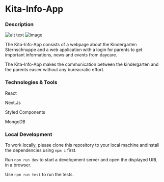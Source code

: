 # Kita-Info-App

### Description

![alt text](https://file%2B.vscode-resource.vscode-cdn.net/Users/maria/Documents/Projekte/kita-info/public/KitaInfo-Overview.png?version%3D1732193387175)
![image](https://github.com/user-attachments/assets/ca10f611-2582-4ecd-bd6b-9bd45182633e)


The Kita-Info-App consists of a webpage about the Kindergarten Sternschnuppe and a web application with a login for parents to get important informations, news and events from daycare.

The Kita-Info-App makes the communication between the kindergarten and the parents easier without any bureacratic effort.

### Technologies & Tools

React

Next.Js

Styled Components

MongoDB

### Local Development

To work locally, please clone this repository to your local machine andinstall the dependencies using `npm i` first.

Run `npm run dev` to start a development server and open the displayed URL in a browser.

Use `npm run test` to run the tests.
